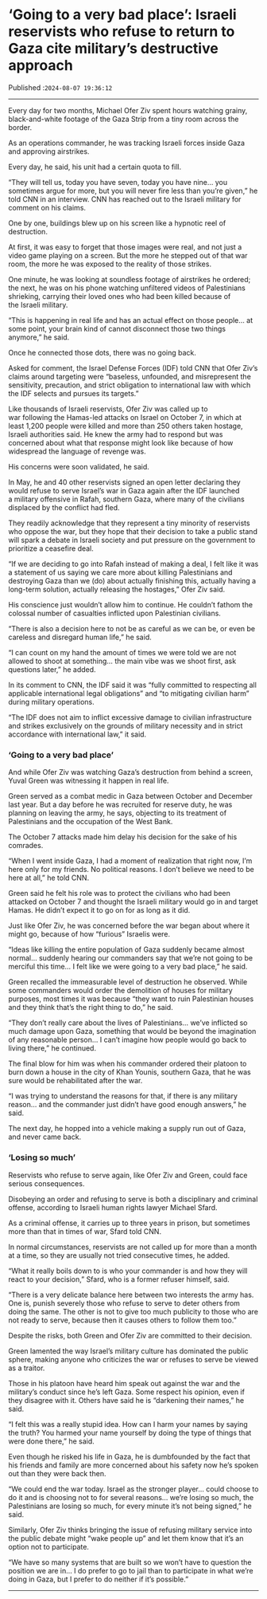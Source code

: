 # ‘Going to a very bad place’: Israeli reservists who refuse to return to Gaza cite military’s destructive approach

Published :`2024-08-07 19:36:12`

---

Every day for two months, Michael Ofer Ziv spent hours watching grainy, black-and-white footage of the Gaza Strip from a tiny room across the border.

As an operations commander, he was tracking Israeli forces inside Gaza and approving airstrikes.

Every day, he said, his unit had a certain quota to fill.

“They will tell us, today you have seven, today you have nine… you sometimes argue for more, but you will never fire less than you’re given,” he told CNN in an interview. CNN has reached out to the Israeli military for comment on his claims.

One by one, buildings blew up on his screen like a hypnotic reel of destruction.

At first, it was easy to forget that those images were real, and not just a video game playing on a screen. But the more he stepped out of that war room, the more he was exposed to the reality of those strikes.

One minute, he was looking at soundless footage of airstrikes he ordered; the next, he was on his phone watching unfiltered videos of Palestinians shrieking, carrying their loved ones who had been killed because of the Israeli military.

“This is happening in real life and has an actual effect on those people… at some point, your brain kind of cannot disconnect those two things anymore,” he said.

Once he connected those dots, there was no going back.

Asked for comment, the Israel Defense Forces (IDF) told CNN that Ofer Ziv’s claims around targeting were “baseless, unfounded, and misrepresent the sensitivity, precaution, and strict obligation to international law with which the IDF selects and pursues its targets.”

Like thousands of Israeli reservists, Ofer Ziv was called up to war following the Hamas-led attacks on Israel on October 7, in which at least 1,200 people were killed and more than 250 others taken hostage, Israeli authorities said. He knew the army had to respond but was concerned about what that response might look like because of how widespread the language of revenge was.

His concerns were soon validated, he said.

In May, he and 40 other reservists signed an open letter declaring they would refuse to serve Israel’s war in Gaza again after the IDF launched a military offensive in Rafah, southern Gaza, where many of the civilians displaced by the conflict had fled.

They readily acknowledge that they represent a tiny minority of reservists who oppose the war, but they hope that their decision to take a public stand will spark a debate in Israeli society and put pressure on the government to prioritize a ceasefire deal.

“If we are deciding to go into Rafah instead of making a deal, I felt like it was a statement of us saying we care more about killing Palestinians and destroying Gaza than we (do) about actually finishing this, actually having a long-term solution, actually releasing the hostages,” Ofer Ziv said.

His conscience just wouldn’t allow him to continue. He couldn’t fathom the colossal number of casualties inflicted upon Palestinian civilians.

“There is also a decision here to not be as careful as we can be, or even be careless and disregard human life,” he said.

“I can count on my hand the amount of times we were told we are not allowed to shoot at something… the main vibe was we shoot first, ask questions later,” he added.

In its comment to CNN, the IDF said it was “fully committed to respecting all applicable international legal obligations” and “to mitigating civilian harm” during military operations.

“The IDF does not aim to inflict excessive damage to civilian infrastructure and strikes exclusively on the grounds of military necessity and in strict accordance with international law,” it said.

### ‘Going to a very bad place’

And while Ofer Ziv was watching Gaza’s destruction from behind a screen, Yuval Green was witnessing it happen in real life.

Green served as a combat medic in Gaza between October and December last year. But a day before he was recruited for reserve duty, he was planning on leaving the army, he says, objecting to its treatment of Palestinians and the occupation of the West Bank.

The October 7 attacks made him delay his decision for the sake of his comrades.

“When I went inside Gaza, I had a moment of realization that right now, I’m here only for my friends. No political reasons. I don’t believe we need to be here at all,” he told CNN.

Green said he felt his role was to protect the civilians who had been attacked on October 7 and thought the Israeli military would go in and target Hamas. He didn’t expect it to go on for as long as it did.

Just like Ofer Ziv, he was concerned before the war began about where it might go, because of how “furious” Israelis were.

“Ideas like killing the entire population of Gaza suddenly became almost normal… suddenly hearing our commanders say that we’re not going to be merciful this time… I felt like we were going to a very bad place,” he said.

Green recalled the immeasurable level of destruction he observed. While some commanders would order the demolition of houses for military purposes, most times it was because “they want to ruin Palestinian houses and they think that’s the right thing to do,” he said.

“They don’t really care about the lives of Palestinians… we’ve inflicted so much damage upon Gaza, something that would be beyond the imagination of any reasonable person… I can’t imagine how people would go back to living there,” he continued.

The final blow for him was when his commander ordered their platoon to burn down a house in the city of Khan Younis, southern Gaza, that he was sure would be rehabilitated after the war.

“I was trying to understand the reasons for that, if there is any military reason… and the commander just didn’t have good enough answers,” he said.

The next day, he hopped into a vehicle making a supply run out of Gaza, and never came back.

### ‘Losing so much’

Reservists who refuse to serve again, like Ofer Ziv and Green, could face serious consequences.

Disobeying an order and refusing to serve is both a disciplinary and criminal offense, according to Israeli human rights lawyer Michael Sfard.

As a criminal offense, it carries up to three years in prison, but sometimes more than that in times of war, Sfard told CNN.

In normal circumstances, reservists are not called up for more than a month at a time, so they are usually not tried consecutive times, he added.

“What it really boils down to is who your commander is and how they will react to your decision,” Sfard, who is a former refuser himself, said.

“There is a very delicate balance here between two interests the army has. One is, punish severely those who refuse to serve to deter others from doing the same. The other is not to give too much publicity to those who are not ready to serve, because then it causes others to follow them too.”

Despite the risks, both Green and Ofer Ziv are committed to their decision.

Green lamented the way Israel’s military culture has dominated the public sphere, making anyone who criticizes the war or refuses to serve be viewed as a traitor.

Those in his platoon have heard him speak out against the war and the military’s conduct since he’s left Gaza. Some respect his opinion, even if they disagree with it. Others have said he is “darkening their names,” he said.

“I felt this was a really stupid idea. How can I harm your names by saying the truth? You harmed your name yourself by doing the type of things that were done there,” he said.

Even though he risked his life in Gaza, he is dumbfounded by the fact that his friends and family are more concerned about his safety now he’s spoken out than they were back then.

“We could end the war today. Israel as the stronger player… could choose to do it and is choosing not to for several reasons… we’re losing so much, the Palestinians are losing so much, for every minute it’s not being signed,” he said.

Similarly, Ofer Ziv thinks bringing the issue of refusing military service into the public debate might “wake people up” and let them know that it’s an option not to participate.

“We have so many systems that are built so we won’t have to question the position we are in… I do prefer to go to jail than to participate in what we’re doing in Gaza, but I prefer to do neither if it’s possible.”

---

